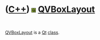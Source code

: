
 

 

 

 

 

([C++](Cpp.md)) ![Qt](PicQt.png) [QVBoxLayout](CppQVBoxLayout.md)
===================================================================

 

[QVBoxLayout](CppQVBoxLayout.md) is a [Qt](CppQt.md)
[class](CppClass.md).

 

 

 

 

 

 

